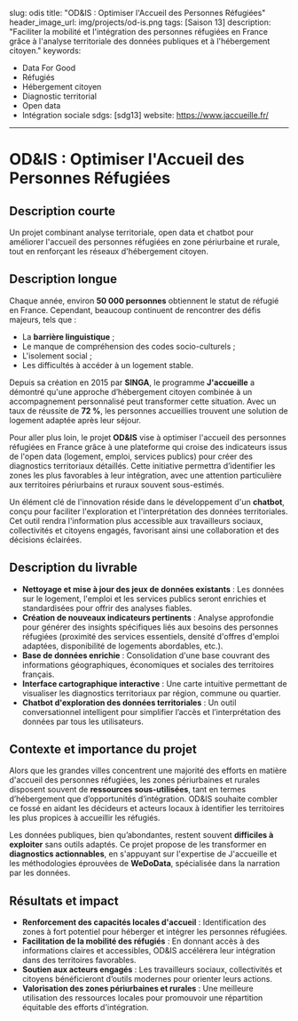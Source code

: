 slug: odis
title: "OD&IS : Optimiser l'Accueil des Personnes Réfugiées"
header_image_url: img/projects/od-is.png
tags: [Saison 13]
description: "Faciliter la mobilité et l'intégration des personnes réfugiées en France grâce à l'analyse territoriale des données publiques et à l'hébergement citoyen."
keywords:
  - Data For Good
  - Réfugiés
  - Hébergement citoyen
  - Diagnostic territorial
  - Open data
  - Intégration sociale
sdgs: [sdg13]
website: https://www.jaccueille.fr/
---

# OD&IS : Optimiser l'Accueil des Personnes Réfugiées

## Description courte
Un projet combinant analyse territoriale, open data et chatbot pour améliorer l'accueil des personnes réfugiées en zone périurbaine et rurale, tout en renforçant les réseaux d'hébergement citoyen.

## Description longue
Chaque année, environ **50 000 personnes** obtiennent le statut de réfugié en France. Cependant, beaucoup continuent de rencontrer des défis majeurs, tels que :  
- La **barrière linguistique** ;  
- Le manque de compréhension des codes socio-culturels ;  
- L'isolement social ;  
- Les difficultés à accéder à un logement stable.  

Depuis sa création en 2015 par **SINGA**, le programme **J'accueille** a démontré qu'une approche d’hébergement citoyen combinée à un accompagnement personnalisé peut transformer cette situation. Avec un taux de réussite de **72 %**, les personnes accueillies trouvent une solution de logement adaptée après leur séjour.  

Pour aller plus loin, le projet **OD&IS** vise à optimiser l'accueil des personnes réfugiées en France grâce à une plateforme qui croise des indicateurs issus de l'open data (logement, emploi, services publics) pour créer des diagnostics territoriaux détaillés. Cette initiative permettra d’identifier les zones les plus favorables à leur intégration, avec une attention particulière aux territoires périurbains et ruraux souvent sous-estimés.

Un élément clé de l'innovation réside dans le développement d'un **chatbot**, conçu pour faciliter l'exploration et l'interprétation des données territoriales. Cet outil rendra l'information plus accessible aux travailleurs sociaux, collectivités et citoyens engagés, favorisant ainsi une collaboration et des décisions éclairées.

## Description du livrable
- **Nettoyage et mise à jour des jeux de données existants** : Les données sur le logement, l'emploi et les services publics seront enrichies et standardisées pour offrir des analyses fiables.  
- **Création de nouveaux indicateurs pertinents** : Analyse approfondie pour générer des insights spécifiques liés aux besoins des personnes réfugiées (proximité des services essentiels, densité d'offres d'emploi adaptées, disponibilité de logements abordables, etc.).  
- **Base de données enrichie** : Consolidation d'une base couvrant des informations géographiques, économiques et sociales des territoires français.  
- **Interface cartographique interactive** : Une carte intuitive permettant de visualiser les diagnostics territoriaux par région, commune ou quartier.  
- **Chatbot d'exploration des données territoriales** : Un outil conversationnel intelligent pour simplifier l’accès et l’interprétation des données par tous les utilisateurs.  

## Contexte et importance du projet
Alors que les grandes villes concentrent une majorité des efforts en matière d'accueil des personnes réfugiées, les zones périurbaines et rurales disposent souvent de **ressources sous-utilisées**, tant en termes d’hébergement que d’opportunités d’intégration. OD&IS souhaite combler ce fossé en aidant les décideurs et acteurs locaux à identifier les territoires les plus propices à accueillir les réfugiés.

Les données publiques, bien qu’abondantes, restent souvent **difficiles à exploiter** sans outils adaptés. Ce projet propose de les transformer en **diagnostics actionnables**, en s'appuyant sur l'expertise de J'accueille et les méthodologies éprouvées de **WeDoData**, spécialisée dans la narration par les données.

## Résultats et impact
- **Renforcement des capacités locales d'accueil** : Identification des zones à fort potentiel pour héberger et intégrer les personnes réfugiées.  
- **Facilitation de la mobilité des réfugiés** : En donnant accès à des informations claires et accessibles, OD&IS accélérera leur intégration dans des territoires favorables.  
- **Soutien aux acteurs engagés** : Les travailleurs sociaux, collectivités et citoyens bénéficieront d’outils modernes pour orienter leurs actions.  
- **Valorisation des zones périurbaines et rurales** : Une meilleure utilisation des ressources locales pour promouvoir une répartition équitable des efforts d'intégration.  
